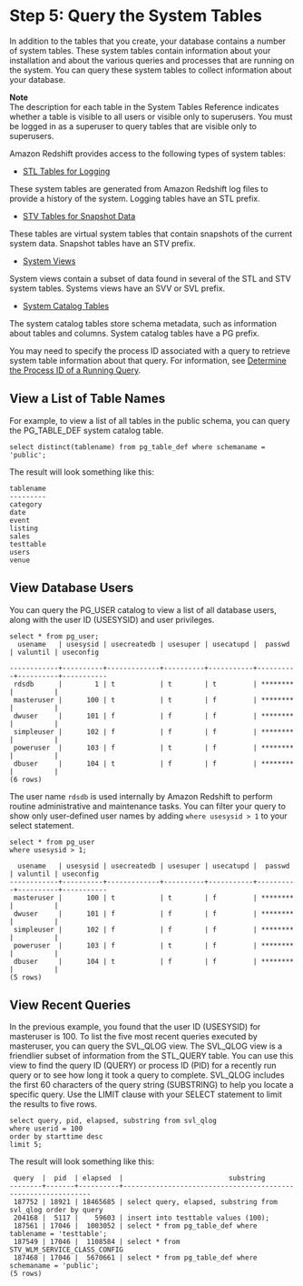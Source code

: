 # Step 5: Query the System Tables<a name="t_querying_redshift_system_tables"></a>

In addition to the tables that you create, your database contains a number of system tables\. These system tables contain information about your installation and about the various queries and processes that are running on the system\. You can query these system tables to collect information about your database\.

**Note**  
The description for each table in the System Tables Reference indicates whether a table is visible to all users or visible only to superusers\. You must be logged in as a superuser to query tables that are visible only to superusers\.

Amazon Redshift provides access to the following types of system tables:
+  [STL Tables for Logging](c_intro_STL_tables.md) 

  These system tables are generated from Amazon Redshift log files to provide a history of the system\. Logging tables have an STL prefix\.
+  [STV Tables for Snapshot Data](c_intro_STV_tables.md) 

  These tables are virtual system tables that contain snapshots of the current system data\. Snapshot tables have an STV prefix\.
+  [System Views](c_intro_system_views.md) 

  System views contain a subset of data found in several of the STL and STV system tables\. Systems views have an SVV or SVL prefix\.
+  [System Catalog Tables](c_intro_catalog_views.md) 

  The system catalog tables store schema metadata, such as information about tables and columns\. System catalog tables have a PG prefix\.

You may need to specify the process ID associated with a query to retrieve system table information about that query\. For information, see [Determine the Process ID of a Running Query](determine_pid.md)\.

## View a List of Table Names<a name="t_querying_redshift_system_tables-view-a-list-of-table-names"></a>

For example, to view a list of all tables in the public schema, you can query the PG\_TABLE\_DEF system catalog table\. 

```
select distinct(tablename) from pg_table_def where schemaname = 'public'; 
```

The result will look something like this: 

```
tablename
---------
category
date
event
listing
sales
testtable
users
venue
```

## View Database Users<a name="t_querying_redshift_system_tables-view-database-users"></a>

You can query the PG\_USER catalog to view a list of all database users, along with the user ID \(USESYSID\) and user privileges\. 

```
select * from pg_user;
  usename   | usesysid | usecreatedb | usesuper | usecatupd |  passwd  | valuntil | useconfig

------------+----------+-------------+----------+-----------+----------+----------+-----------
 rdsdb      |        1 | t           | t        | t         | ******** |          |
 masteruser |      100 | t           | t        | f         | ******** |          |
 dwuser     |      101 | f           | f        | f         | ******** |          |
 simpleuser |      102 | f           | f        | f         | ******** |          |
 poweruser  |      103 | f           | t        | f         | ******** |          |
 dbuser     |      104 | t           | f        | f         | ******** |          |
(6 rows)
```

The user name `rdsdb` is used internally by Amazon Redshift to perform routine administrative and maintenance tasks\. You can filter your query to show only user\-defined user names by adding `where usesysid > 1` to your select statement\.

```
select * from pg_user
where usesysid > 1;

  usename   | usesysid | usecreatedb | usesuper | usecatupd |  passwd  | valuntil | useconfig
------------+----------+-------------+----------+-----------+----------+----------+-----------
 masteruser |      100 | t           | t        | f         | ******** |          |
 dwuser     |      101 | f           | f        | f         | ******** |          |
 simpleuser |      102 | f           | f        | f         | ******** |          |
 poweruser  |      103 | f           | t        | f         | ******** |          |
 dbuser     |      104 | t           | f        | f         | ******** |          |
(5 rows)
```

## View Recent Queries<a name="t_querying_redshift_system_tables-view-recent-queries"></a>

In the previous example, you found that the user ID \(USESYSID\) for masteruser is 100\. To list the five most recent queries executed by masteruser, you can query the SVL\_QLOG view\. The SVL\_QLOG view is a friendlier subset of information from the STL\_QUERY table\. You can use this view to find the query ID \(QUERY\) or process ID \(PID\) for a recently run query or to see how long it took a query to complete\. SVL\_QLOG includes the first 60 characters of the query string \(SUBSTRING\) to help you locate a specific query\. Use the LIMIT clause with your SELECT statement to limit the results to five rows\. 

```
select query, pid, elapsed, substring from svl_qlog
where userid = 100
order by starttime desc
limit 5;
```

The result will look something like this: 

```
 query  |  pid  | elapsed  |                          substring
--------+-------+----------+--------------------------------------------------------------
 187752 | 18921 | 18465685 | select query, elapsed, substring from svl_qlog order by query
 204168 |  5117 |    59603 | insert into testtable values (100);
 187561 | 17046 |  1003052 | select * from pg_table_def where tablename = 'testtable';
 187549 | 17046 |  1108584 | select * from STV_WLM_SERVICE_CLASS_CONFIG
 187468 | 17046 |  5670661 | select * from pg_table_def where schemaname = 'public';
(5 rows)
```